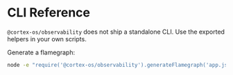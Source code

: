 # CLI Reference

`@cortex-os/observability` does not ship a standalone CLI. Use the exported helpers in your own scripts.

Generate a flamegraph:
```bash
node -e "require('@cortex-os/observability').generateFlamegraph('app.js','./flame')"
```
